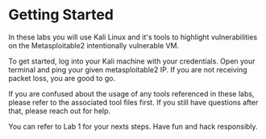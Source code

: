 # Getting Started

In these labs you will use Kali Linux and it's tools to highlight vulnerabilities on the Metasploitable2 intentionally vulnerable VM.

To get started, log into your Kali machine with your credentials. Open your terminal and ping your given metasploitable2 IP. If you are not receiving packet loss, you are good to go.

If you are confused about the usage of any tools referenced in these labs, please refer to the associated tool files first. If you still have questions after that, please reach out for help.

You can refer to Lab 1 for your nexts steps. Have fun and hack responsibly.
